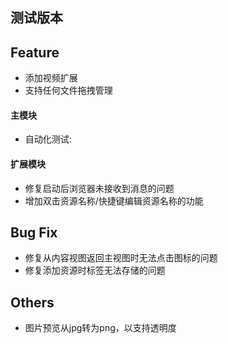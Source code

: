 ## **测试版本**
## Feature  
- 添加视频扩展  
- 支持任何文件拖拽管理  
#### 主模块
- 自动化测试: 
#### 扩展模块
- 修复启动后浏览器未接收到消息的问题  
- 增加双击资源名称/快捷键编辑资源名称的功能  
## Bug Fix  
- 修复从内容视图返回主视图时无法点击图标的问题  
- 修复添加资源时标签无法存储的问题  

## Others  
- 图片预览从jpg转为png，以支持透明度